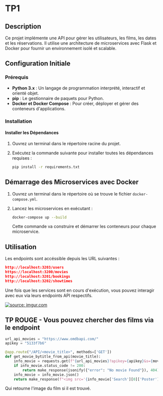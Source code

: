 # TP1

## Description

Ce projet implémente une API pour gérer les utilisateurs, les films, les dates et les réservations. Il utilise une architecture de microservices avec Flask et Docker pour fournir un environnement isolé et scalable.

## Configuration Initiale

### Prérequis

- **Python 3.x** : Un langage de programmation interprété, interactif et orienté objet.
- **pip** : Le gestionnaire de paquets pour Python.
- **Docker et Docker Compose** : Pour créer, déployer et gérer des conteneurs d'applications.

### Installation

#### Installer les Dépendances

1. Ouvrez un terminal dans le répertoire racine du projet.
2. Exécutez la commande suivante pour installer toutes les dépendances requises :

   ```bash
   pip install -r requirements.txt
   ```

## Démarrage des Microservices avec Docker

1. Ouvrez un terminal dans le répertoire où se trouve le fichier `docker-compose.yml`.
2. Lancez les microservices en exécutant :

   ```bash
   docker-compose up --build
   ```

   Cette commande va construire et démarrer les conteneurs pour chaque microservice.

## Utilisation

Les endpoints sont accéssible depuis les URL suivantes : 

```json
http://localhost:3203/users
https://localhost:3200/movies
http://localhost:3201/bookings
http://localhost:3202/showtimes
```

Une fois que les services sont en cours d'exécution, vous pouvez interagir avec eux via leurs endpoints API respectifs.

<a href="https://imgur.com/0T3sQFZ"><img src="https://i.imgur.com/0T3sQFZ.png" title="source: imgur.com" /></a>

## TP ROUGE - Vous pouvez chercher des films via le endpoint

```python
url_api_movies = "https://www.omdbapi.com/"
apikey = "5133f7b6"

@app.route("/API/<movie_title>", methods=['GET'])
def get_movie_bytitle_from_api(movie_title):
    info_movie = requests.get(f"{url_api_movies}?apikey={apikey}&s={movie_title}")
    if info_movie.status_code != 200:
        return make_response(jsonify({"error": "No movie Found"}), 404)
    info_movie = info_movie.json()
    return make_response(f"<img src='{info_movie['Search'][0]['Poster']}'>", 200)

```

Qui retourne l'image du film si il est trouvé.